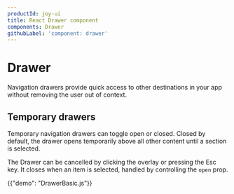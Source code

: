 ```yaml
---
productId: joy-ui
title: React Drawer component
components: Drawer
githubLabel: 'component: drawer'
---
```


# Drawer

<p class="description">Navigation drawers provide quick access to other destinations in your app without removing the user out of context.</p>

## Temporary drawers

Temporary navigation drawers can toggle open or closed. Closed by default, the drawer opens temporarily above all other content until a section is selected.

The Drawer can be cancelled by clicking the overlay or pressing the Esc key.
It closes when an item is selected, handled by controlling the `open` prop.

{{"demo": "DrawerBasic.js"}}
